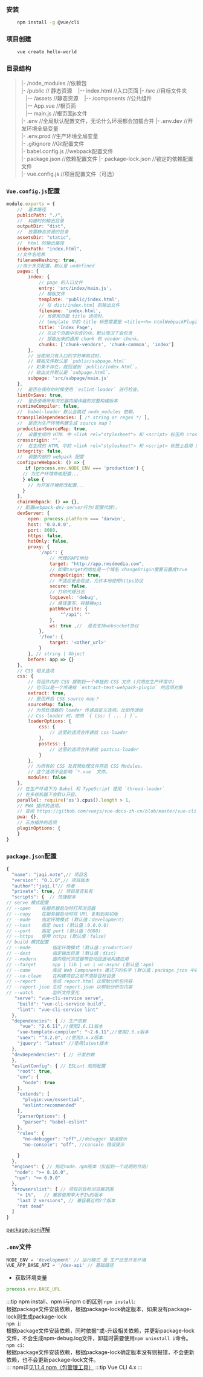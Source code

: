 ### 安装
```zsh
    npm install -g @vue/cli
```
### 项目创建
```zsh
    vue create hello-world
```
### 目录结构
> |- /node_modules //依赖包   
> |- /public //  静态资源
> &nbsp;&nbsp;&nbsp;|--  index.html //入口页面
> |- /src //目标文件夹      
> &nbsp;&nbsp;&nbsp;|--  /assets //静态资源
> &nbsp;&nbsp;&nbsp;|--  /components //公共组件        
> &nbsp;&nbsp;&nbsp;|--  App.vue //根页面   
> &nbsp;&nbsp;&nbsp;|--  main.js //根页面js文件   
> |- .env //全局默认配置文件，无论什么环境都会加载合并 
> |- .env.dev //开发环境全局变量    
> |- .env.prod //生产环境全局变量  
> |- .gitignore //Git配置文件  
> |- babel.config.js //webpack配置文件   
> |- package.json //依赖配置文件
> |- package-lock.json  //锁定的依赖配置文件  
> |- vue.config.js  //项目配置文件（可选）

### `Vue.config.js`配置
```js
module.exports = {
    //  基本路径
    publicPath: "./",
    //  构建时的输出目录
    outputDir: "dist",
    //  放置静态资源的目录
    assetsDir: "static",
    //  html 的输出路径
    indexPath: "index.html",
    //文件名哈希
    filenameHashing: true,
    //用于多页配置，默认是 undefined
    pages: {
        index: {
            // page 的入口文件
            entry: 'src/index/main.js',
            // 模板文件
            template: 'public/index.html',
            // 在 dist/index.html 的输出文件
            filename: 'index.html',
            // 当使用页面 title 选项时，
            // template 中的 title 标签需要是 <title><%= htmlWebpackPlugin.options.title %></title>
            title: 'Index Page',
            // 在这个页面中包含的块，默认情况下会包含
            // 提取出来的通用 chunk 和 vendor chunk。
            chunks: ['chunk-vendors', 'chunk-common', 'index']
        },
        // 当使用只有入口的字符串格式时，
        // 模板文件默认是 `public/subpage.html`
        // 如果不存在，就回退到 `public/index.html`。
        // 输出文件默认是 `subpage.html`。
        subpage: 'src/subpage/main.js'
    },
    //  是否在保存的时候使用 `eslint-loader` 进行检查。
    lintOnSave: true,
    //  是否使用带有浏览器内编译器的完整构建版本
    runtimeCompiler: false,
    //  babel-loader 默认会跳过 node_modules 依赖。
    transpileDependencies: [ /* string or regex */ ],
    //  是否为生产环境构建生成 source map？
    productionSourceMap: true,
    //  设置生成的 HTML 中 <link rel="stylesheet"> 和 <script> 标签的 crossorigin 属性。
    crossorigin: "",
    //  在生成的 HTML 中的 <link rel="stylesheet"> 和 <script> 标签上启用 Subresource Integrity (SRI)。
    integrity: false,
    //  调整内部的 webpack 配置
    configureWebpack: () => {
       if (process.env.NODE_ENV === 'production') {
      // 为生产环境修改配置...
      } else {
        // 为开发环境修改配置...
      }
    }, 
    chainWebpack: () => {},
    // 配置webpack-dev-server行为(配置代理)。
    devServer: {
        open: process.platform === 'darwin',
        host: '0.0.0.0',
        port: 8080,
        https: false,
        hotOnly: false,
        proxy: {
            '/api': {
                // 代理的API地址
                target: "http://app.rmsdmedia.com",
                // 如果target的地址是一个域名 changeOrigin需要设置成true
                changeOrigin: true,
                // 不适应安全验证，允许本地使用https协议
                secure: false,
                // 打印代理日志
                logLevel: 'debug',
                // 路径重写，将替换api
                pathRewrite: {  
                    "^/api": ""
                },
                ws: true ,//  是否支持websocket协议
            },
            '/foo': {
                target: '<other_url>'
            }
        }, // string | Object
        before: app => {}
    },
    // CSS 相关选项
    css: {
        // 将组件内的 CSS 提取到一个单独的 CSS 文件 (只用在生产环境中)
        // 也可以是一个传递给 `extract-text-webpack-plugin` 的选项对象
        extract: true,
        // 是否开启 CSS source map？
        sourceMap: false,
        // 为预处理器的 loader 传递自定义选项。比如传递给
        // Css-loader 时，使用 `{ Css: { ... } }`。
        loaderOptions: {
            css: {
                // 这里的选项会传递给 css-loader
            },
            postcss: {
                // 这里的选项会传递给 postcss-loader
            }
        },
        // 为所有的 CSS 及其预处理文件开启 CSS Modules。
        // 这个选项不会影响 `*.vue` 文件。
        modules: false
    },
    // 在生产环境下为 Babel 和 TypeScript 使用 `thread-loader`
    // 在多核机器下会默认开启。
    parallel: require('os').cpus().length > 1,
    // PWA 插件的选项。
    // 查阅 https://github.com/vuejs/vue-docs-zh-cn/blob/master/vue-cli-plugin-pwa/README.md
    pwa: {},
    // 三方插件的选项
    pluginOptions: {
    }
}
```
### `package.json`配置
```js
{
  "name": "jaqi.note",// 项目名
  "version": "0.1.0",// 项目版本
  "author":"jaqi.l"// 作者
  "private": true, // 项目是否私有
  "scripts": {  // 快捷脚本
// serve 模式配置
// --open    在服务器启动时打开浏览器
// --copy    在服务器启动时将 URL 复制到剪切版
// --mode    指定环境模式 (默认值：development)
// --host    指定 host (默认值：0.0.0.0)
// --port    指定 port (默认值：8080)
// --https   使用 https (默认值：false)
// build 模式配置
// --mode        指定环境模式 (默认值：production)
// --dest        指定输出目录 (默认值：dist)
// --modern      面向现代浏览器带自动回退地构建应用
// --target      app | lib | wc | wc-async (默认值：app)
// --name        库或 Web Components 模式下的名字 (默认值：package.json 中的 "name" 字段或入口文件名)
// --no-clean    在构建项目之前不清除目标目录
// --report      生成 report.html 以帮助分析包内容
// --report-json 生成 report.json 以帮助分析包内容
// --watch       监听文件变化
   "serve": "vue-cli-service serve",
    "build": "vue-cli-service build",
    "lint": "vue-cli-service lint"
  },
  "dependencies": { // 生产依赖
     "vue": "2.6.11",//使用2.6.11版本
    "vue-template-compiler": "~2.6.11",//使用2.6.x版本
    "vuex": "^3.2.0", //使用3.x.x版本
    "jquery": "latest" //使用latest版本
  },
  "devDependencies": { // 开发依赖
  },
  "eslintConfig": { // ESLint 规则配置
    "root": true,
    "env": {
      "node": true
    },
    "extends": [
      "plugin:vue/essential",
      "eslint:recommended"
    ],
    "parserOptions": {
      "parser": "babel-eslint"
    },
    "rules": {
      "no-debugger": "off",//debugger 错误提示
      "no-console": "off", //console 错误提示

    }
  },
  "engines": { // 指定node、npm版本（仅起到一个说明的作用）
   "node": ">= 8.16.0",
   "npm": ">= 6.9.0"
  },
  "browserslist": [ // 项目的目标浏览器范围
    "> 1%",   // 兼容使用率大于1%的版本
    "last 2 versions", // 兼容最近的2个版本
    "not dead"
  ]
}
```

[package.json详解](https://zhuanlan.zhihu.com/p/384484213)
### `.env`文件
```js
NODE_ENV = 'development' // 运行模式 是 生产还是开发环境
VUE_APP_BASE_API = '/dev-api' // 基础路径
```
* 获取环境变量
```js
process.env.BASE_URL
```
:::tip npm install、npm i与npm ci的区别 
`npm install`:    
根据package文件安装依赖，根据package-lock确定版本，如果没有package-lock则生成package-lock   
`npm i`:       
根据package文件安装依赖，同时依据`^`或`~`升级相关依赖，并更新package-lock文件，不会生成npm-debug.log文件，卸载时需要使用`npm uninstall i`命令。      
`npm ci`:   
根据package文件安装依赖，根据package-lock确定版本没有则报错，不会更新依赖，也不会更新package-lock文件。    
:::
npm详见[1.1.4 npm（包管理工具）](/backend/node/#_1-1-4-包管理工具-npm)
:::tip
Vue CLI 4.x
:::
